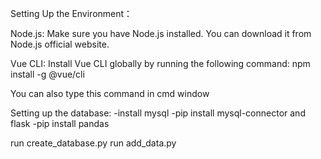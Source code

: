 Setting Up the Environment： 

Node.js: Make sure you have Node.js installed. You can download it from Node.js official website.

Vue CLI: Install Vue CLI globally by running the following command: npm install -g @vue/cli

You can also type this command in cmd window



Setting up the database:
-install mysql
-pip install mysql-connector and flask
-pip install pandas

run create_database.py
run add_data.py